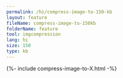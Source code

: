 ```yaml
---
permalink: /hi/compress-image-to-150-kb
layout: feature
fileName: compress-image-to-150kb
folderName: feature
tool: imgcompression
lang: hi
size: 150
type: kb
---
```


{%- include compress-image-to-X.html -%}
